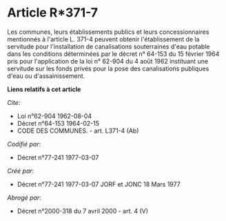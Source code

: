 # Article R*371-7

Les communes, leurs établissements publics et leurs concessionnaires mentionnés à l'article L. 371-4 peuvent obtenir
l'établissement de la servitude pour l'installation de canalisations souterraines d'eau potable dans les conditions
déterminées par le décret n° 64-153 du 15 février 1964 pris pour l'application de la loi n° 62-904 du 4 août 1962 instituant
une servitude sur les fonds privés pour la pose des canalisations publiques d'eau ou d'assainissement.

**Liens relatifs à cet article**

_Cite_:

  - Loi n°62-904 1962-08-04
  - Décret n°64-153 1964-02-15
  - CODE DES COMMUNES. - art. L371-4 (Ab)

_Codifié par_:

  - Décret n°77-241 1977-03-07

_Créé par_:

  - Décret n°77-241 1977-03-07 JORF et JONC 18 Mars 1977

_Abrogé par_:

  - Décret n°2000-318 du 7 avril 2000 - art. 4 (V)
